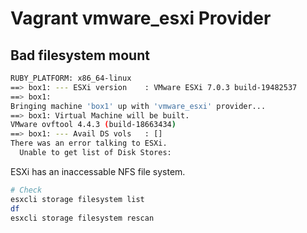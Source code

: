 # Vagrant vmware_esxi Provider

## Bad filesystem mount

```bash
RUBY_PLATFORM: x86_64-linux
==> box1: --- ESXi version    : VMware ESXi 7.0.3 build-19482537
==> box1: 
Bringing machine 'box1' up with 'vmware_esxi' provider...
==> box1: Virtual Machine will be built.
VMware ovftool 4.4.3 (build-18663434)
==> box1: --- Avail DS vols   : []
There was an error talking to ESXi.
  Unable to get list of Disk Stores:
```

ESXi has an inaccessable NFS file system.

```bash
# Check
esxcli storage filesystem list
df
esxcli storage filesystem rescan
```
